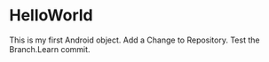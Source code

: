 # HelloWorld
This is my first Android object.
Add a Change to Repository. Test the Branch.Learn commit.
